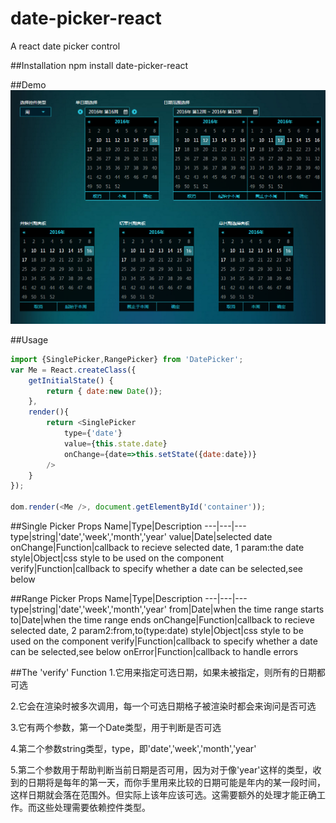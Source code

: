 # date-picker-react
A react date picker control

##Installation
    npm install date-picker-react

##Demo
![demo](docs/imgs/demo.png)

##Usage
```js
import {SinglePicker,RangePicker} from 'DatePicker';
var Me = React.createClass({
    getInitialState() {
        return { date:new Date()};
    },
    render(){
        return <SinglePicker
            type={'date'}
            value={this.state.date}
            onChange={date=>this.setState({date:date})}
        />
    }
});

dom.render(<Me />, document.getElementById('container'));
```

##Single Picker Props
Name|Type|Description
---|---|---
type|string|'date','week','month','year'
value|Date|selected date
onChange|Function|callback to recieve selected date, 1 param:the date
style|Object|css style to be used on the component
verify|Function|callback to specify whether a date can be selected,see below


##Range Picker Props
Name|Type|Description
---|---|---
type|string|'date','week','month','year'
from|Date|when the time range starts
to|Date|when the time range ends
onChange|Function|callback to recieve selected date, 2 param2:from,to(type:date)
style|Object|css style to be used on the component
verify|Function|callback to specify whether a date can be selected,see below
onError|Function|callback to handle errors


##The 'verify' Function
1.它用来指定可选日期，如果未被指定，则所有的日期都可选

2.它会在渲染时被多次调用，每一个可选日期格子被渲染时都会来询问是否可选

3.它有两个参数，第一个Date类型，用于判断是否可选

4.第二个参数string类型，type，即'date','week','month','year'

5.第二个参数用于帮助判断当前日期是否可用，因为对于像'year'这样的类型，收到的日期将是每年的第一天，而你手里用来比较的日期可能是年内的某一段时间，这样日期就会落在范围外。但实际上该年应该可选。这需要额外的处理才能正确工作。而这些处理需要依赖控件类型。
